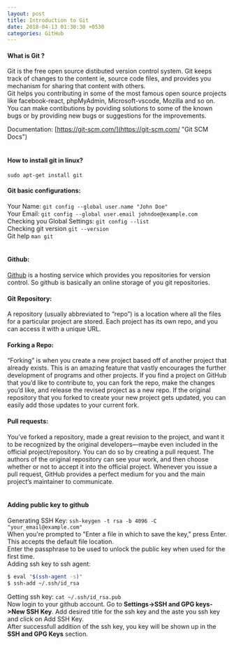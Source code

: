 ```yaml
---
layout: post
title: Introduction to Git
date: 2018-04-13 01:30:30 +0530
categories: GitHub
---
```


#### **What is Git ?**

Git is the free open source distibuted version control system. Git keeps track of changes to the content ie, source code files, and provides you mechanism for sharing that content with others.<br />
Git helps you contributing in some of the most famous open source projects like facebook-react, phpMyAdmin, Microsoft-vscode, Mozilla and so on. You can make contibutions by poviding solutions to some of the known bugs or by providing new bugs or suggestions for the improvements.

Documentation: [https://git-scm.com/](https://git-scm.com/ "Git SCM Docs")<br /><br />


#### **How to install git in linux?**
`sudo apt-get install git`<br />

#### **Git basic configurations:**
Your Name: `git config --global user.name "John Doe"`<br />
Your Email: `git config --global user.email johndoe@example.com`<br />
Checking you Global Settings: `git config --list`<br />
Checking git version `git --version`<br />
Git help `man git`<br /><br />


#### **Github:**
[Github](https://help.github.com/) is a hosting service which provides you repositories for version control. So github is basically an online storage of you git repositories.

#### **Git Repository:**
A repository (usually abbreviated to “repo”) is a location where all the files for a particular project are stored. Each project has its own repo, and you can access it with a unique URL.

#### **Forking a Repo:**
“Forking” is when you create a new project based off of another project that already exists. This is an amazing feature that vastly encourages the further development of programs and other projects. If you find a project on GitHub that you’d like to contribute to, you can fork the repo, make the changes you’d like, and release the revised project as a new repo. If the original repository that you forked to create your new project gets updated, you can easily add those updates to your current fork.

#### **Pull requests:**
You’ve forked a repository, made a great revision to the project, and want it to be recognized by the original developers—maybe even included in the official project/repository. You can do so by creating a pull request. The authors of the original repository can see your work, and then choose whether or not to accept it into the official project. Whenever you issue a pull request, GitHub provides a perfect medium for you and the main project’s maintainer to communicate.<br /><br />

#### **Adding public key to github**
Generating SSH Key: `ssh-keygen -t rsa -b 4096 -C "your_email@example.com"`<br />
When you're prompted to "Enter a file in which to save the key," press Enter. This accepts the default file location.<br />
Enter the passphrase to be used to unlock the public key when used for the first time. <br />
Adding ssh key to ssh agent:
``` sh
$ eval "$(ssh-agent -s)"
$ ssh-add ~/.ssh/id_rsa
```
Getting ssh key: `cat ~/.ssh/id_rsa.pub`<br />
Now login to your github account. Go to __Settings->SSH and GPG keys->New SSH Key__. Add desired title for the ssh key and the aste you ssh key and click on Add SSH Key.<br/>
After successfull addition of the ssh key, you key will be shown up in the __SSH and GPG Keys__ section.